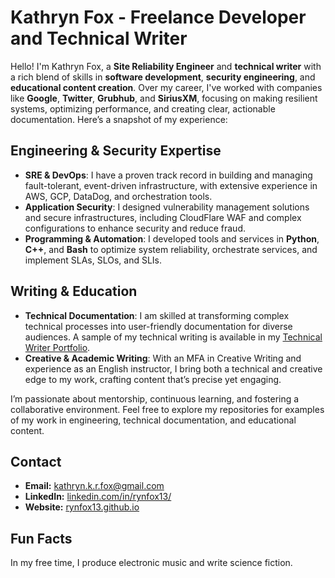# **Kathryn Fox - Freelance Developer and Technical Writer**

Hello! I'm Kathryn Fox, a **Site Reliability Engineer** and **technical writer** with a rich blend of skills in **software development**, **security engineering**, and **educational content creation**. Over my career, I've worked with companies like **Google**, **Twitter**, **Grubhub**, and **SiriusXM**, focusing on making resilient systems, optimizing performance, and creating clear, actionable documentation. Here’s a snapshot of my experience:

## Engineering & Security Expertise

- **SRE & DevOps**: I have a proven track record in building and managing fault-tolerant, event-driven infrastructure, with extensive experience in AWS, GCP, DataDog, and orchestration tools.
- **Application Security**: I designed vulnerability management solutions and secure infrastructures, including CloudFlare WAF and complex configurations to enhance security and reduce fraud.
- **Programming & Automation**: I developed tools and services in **Python**, **C++**, and **Bash** to optimize system reliability, orchestrate services, and implement SLAs, SLOs, and SLIs.

## Writing & Education

- **Technical Documentation**: I am skilled at transforming complex technical processes into user-friendly documentation for diverse audiences. A sample of my technical writing is available in my [Technical Writer Portfolio](https://rynfox13.github.io/technical-writing-portfolio/).
- **Creative & Academic Writing**: With an MFA in Creative Writing and experience as an English instructor, I bring both a technical and creative edge to my work, crafting content that’s precise yet engaging.

I’m passionate about mentorship, continuous learning, and fostering a collaborative environment. Feel free to explore my repositories for examples of my work in engineering, technical documentation, and educational content.

## Contact

- **Email:** kathryn.k.r.fox@gmail.com
- **LinkedIn:** [linkedin.com/in/rynfox13/](https://www.linkedin.com/in/rynfox13/)
- **Website:** [rynfox13.github.io](https://rynfox13.github.io/)

## Fun Facts

In my free time, I produce electronic music and write science fiction.
